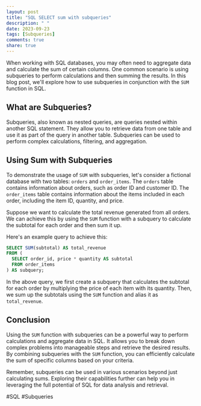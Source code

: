 ```yaml
---
layout: post
title: "SQL SELECT sum with subqueries"
description: " "
date: 2023-09-23
tags: [Subqueries]
comments: true
share: true
---
```


When working with SQL databases, you may often need to aggregate data and calculate the sum of certain columns. One common scenario is using subqueries to perform calculations and then summing the results. In this blog post, we'll explore how to use subqueries in conjunction with the `SUM` function in SQL.

## What are Subqueries?

Subqueries, also known as nested queries, are queries nested within another SQL statement. They allow you to retrieve data from one table and use it as part of the query in another table. Subqueries can be used to perform complex calculations, filtering, and aggregation.

## Using Sum with Subqueries

To demonstrate the usage of `SUM` with subqueries, let's consider a fictional database with two tables: `orders` and `order_items`. The `orders` table contains information about orders, such as order ID and customer ID. The `order_items` table contains information about the items included in each order, including the item ID, quantity, and price.

Suppose we want to calculate the total revenue generated from all orders. We can achieve this by using the `SUM` function with a subquery to calculate the subtotal for each order and then sum it up.

Here's an example query to achieve this:

```sql
SELECT SUM(subtotal) AS total_revenue
FROM (
  SELECT order_id, price * quantity AS subtotal
  FROM order_items
) AS subquery;
```

In the above query, we first create a subquery that calculates the subtotal for each order by multiplying the price of each item with its quantity. Then, we sum up the subtotals using the `SUM` function and alias it as `total_revenue`.

## Conclusion

Using the `SUM` function with subqueries can be a powerful way to perform calculations and aggregate data in SQL. It allows you to break down complex problems into manageable steps and retrieve the desired results. By combining subqueries with the `SUM` function, you can efficiently calculate the sum of specific columns based on your criteria.

Remember, subqueries can be used in various scenarios beyond just calculating sums. Exploring their capabilities further can help you in leveraging the full potential of SQL for data analysis and retrieval.

#SQL #Subqueries